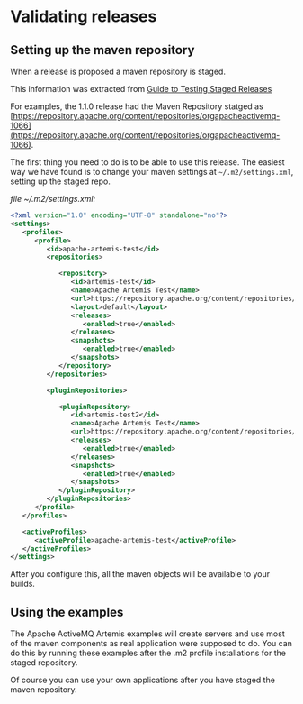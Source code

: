 # Validating releases

## Setting up the maven repository

When a release is proposed a maven repository is staged.

This information was extracted from [Guide to Testing Staged Releases](https://maven.apache.org/guides/development/guide-testing-releases.html)

For examples, the 1.1.0 release had the Maven Repository statged as [https://repository.apache.org/content/repositories/orgapacheactivemq-1066](https://repository.apache.org/content/repositories/orgapacheactivemq-1066).

The first thing you need to do is to be able to use this release. The easiest way we have found is to change your maven settings at ``~/.m2/settings.xml``, setting up the staged repo.


*file ~/.m2/settings.xml:*

```xml
<?xml version="1.0" encoding="UTF-8" standalone="no"?>
<settings>
   <profiles>
      <profile>
         <id>apache-artemis-test</id>
         <repositories>

            <repository>
               <id>artemis-test</id>
               <name>Apache Artemis Test</name>
               <url>https://repository.apache.org/content/repositories/orgapacheactivemq-1066</url>
               <layout>default</layout>
               <releases>
                  <enabled>true</enabled>
               </releases>
               <snapshots>
                  <enabled>true</enabled>
               </snapshots>
            </repository>
         </repositories>

         <pluginRepositories>

            <pluginRepository>
               <id>artemis-test2</id>
               <name>Apache Artemis Test</name>
               <url>https://repository.apache.org/content/repositories/orgapacheactivemq-1066</url>
               <releases>
                  <enabled>true</enabled>
               </releases>
               <snapshots>
                  <enabled>true</enabled>
               </snapshots>
            </pluginRepository>
         </pluginRepositories>
      </profile>
   </profiles>

   <activeProfiles>
      <activeProfile>apache-artemis-test</activeProfile>
   </activeProfiles>
</settings>
```

After you configure this, all the maven objects will be available to your builds.


## Using the examples

The Apache ActiveMQ Artemis examples will create servers and use most of the maven components as real application were supposed to do.
You can do this by running these examples after the .m2 profile installations for the staged repository.

Of course you can use your own applications after you have staged the maven repository.
